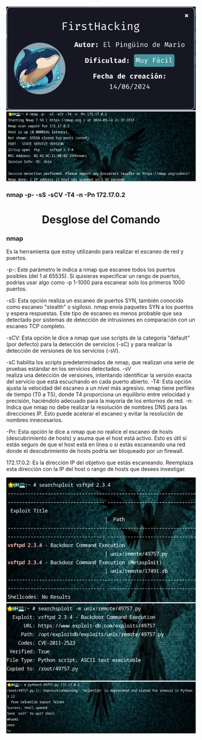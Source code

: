 ![FirstHacking](https://github.com/falart3/dockerlabs/blob/main/fh_001.png)
![FirstHacking](https://github.com/falart3/dockerlabs/blob/main/fh_002.png)

<h3>nmap -p- -sS -sCV -T4 -n -Pn 172.17.0.2</h3>

<center><h1>Desglose del Comando</h1></center>

<h3>nmap</h3> Es la herramienta que estoy utilizando para realizar el escaneo de red y puertos.

-p-:
  Este parámetro le indica a nmap que escanee todos los puertos posibles (del 1 al 65535). Si quisieras especificar un rango de puertos, podrías usar algo como -p 1-1000 para escanear solo los primeros 1000 puertos.

-sS:
  Esta opción realiza un escaneo de puertos SYN, también conocido como escaneo "stealth" o sigiloso. nmap envía paquetes SYN a los puertos y espera respuestas. Este tipo de escaneo es menos probable que sea detectado por sistemas de detección de intrusiones en comparación con un escaneo TCP completo.

-sCV:
  Esta opción le dice a nmap que use scripts de la categoría "default" (por defecto) para la detección de servicios (-sC) y para realizar la detección de versiones de los servicios (-sV).

-sC
  habilita los scripts predeterminados de nmap, que realizan una serie de pruebas estándar en los servicios detectados.
-sV  
  realiza una detección de versiones, intentando identificar la versión exacta del servicio que está escuchando en cada puerto abierto.
-T4:
  Esta opción ajusta la velocidad del escaneo a un nivel más agresivo. nmap tiene perfiles de tiempo (T0 a T5), donde T4 proporciona un equilibrio entre velocidad y precisión, haciéndolo adecuado para la mayoría de los entornos de red.
-n:
  Indica que nmap no debe realizar la resolución de nombres DNS para las direcciones IP. Esto puede acelerar el escaneo y evitar la resolución de nombres innecesarios.

-Pn: Esta opción le dice a nmap que no realice el escaneo de hosts (descubrimiento de hosts) y asuma que el host está activo. Esto es útil si estás seguro de que el host está en línea o si estás escaneando una red donde el descubrimiento de hosts podría ser bloqueado por un firewall.

172.17.0.2: Es la dirección IP del objetivo que estás escaneando. Reemplaza esta dirección con la IP del host o rango de hosts que desees investigar.


![FirstHacking](https://github.com/falart3/dockerlabs/blob/main/fh_003.png)
![FirstHacking](https://github.com/falart3/dockerlabs/blob/main/fh_004.png)
![FirstHacking](https://github.com/falart3/dockerlabs/blob/main/fh_005.png)
